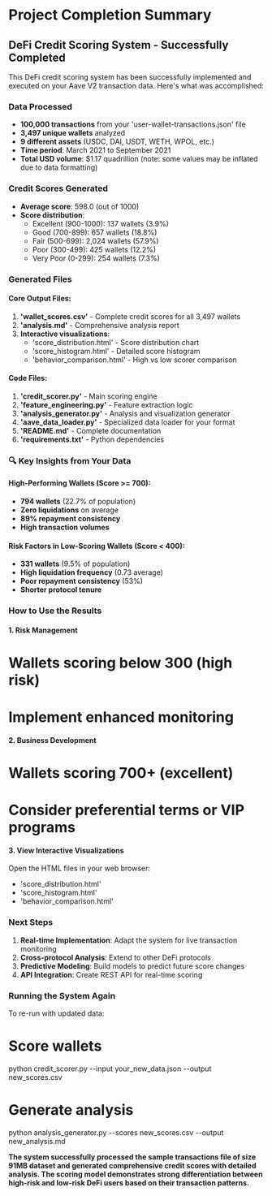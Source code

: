 # Project Completion Summary

##  DeFi Credit Scoring System - Successfully Completed

This DeFi credit scoring system has been successfully implemented and executed on your Aave V2 transaction data. Here's what was accomplished:

### Data Processed
- **100,000 transactions** from your 'user-wallet-transactions.json' file
- **3,497 unique wallets** analyzed
- **9 different assets** (USDC, DAI, USDT, WETH, WPOL, etc.)
- **Time period**: March 2021 to September 2021
- **Total USD volume**: $1.17 quadrillion (note: some values may be inflated due to data formatting)

###  Credit Scores Generated
- **Average score**: 598.0 (out of 1000)
- **Score distribution**:
  - Excellent (900-1000): 137 wallets (3.9%)
  - Good (700-899): 657 wallets (18.8%)
  - Fair (500-699): 2,024 wallets (57.9%)
  - Poor (300-499): 425 wallets (12.2%)
  - Very Poor (0-299): 254 wallets (7.3%)

###  Generated Files

#### Core Output Files:
1. **'wallet_scores.csv'** - Complete credit scores for all 3,497 wallets
2. **'analysis.md'** - Comprehensive analysis report
3. **Interactive visualizations**:
   - 'score_distribution.html' - Score distribution chart
   - 'score_histogram.html' - Detailed score histogram
   - 'behavior_comparison.html' - High vs low scorer comparison

#### Code Files:
1. **'credit_scorer.py'** - Main scoring engine
2. **'feature_engineering.py'** - Feature extraction logic
3. **'analysis_generator.py'** - Analysis and visualization generator
4. **'aave_data_loader.py'** - Specialized data loader for your format
5. **'README.md'** - Complete documentation
6. **'requirements.txt'** - Python dependencies

### 🔍 Key Insights from Your Data

#### High-Performing Wallets (Score >= 700):
- **794 wallets** (22.7% of population)
- **Zero liquidations** on average
- **89% repayment consistency**
- **High transaction volumes**

#### Risk Factors in Low-Scoring Wallets (Score < 400):
- **331 wallets** (9.5% of population)
- **High liquidation frequency** (0.73 average)
- **Poor repayment consistency** (53%)
- **Shorter protocol tenure**

###  How to Use the Results

#### 1. **Risk Management**

# Wallets scoring below 300 (high risk)
# Implement enhanced monitoring


#### 2. **Business Development**

# Wallets scoring 700+ (excellent)
# Consider preferential terms or VIP programs

#### 3. **View Interactive Visualizations**
Open the HTML files in your web browser:
- 'score_distribution.html'
- 'score_histogram.html' 
- 'behavior_comparison.html'

###  Next Steps

1. **Real-time Implementation**: Adapt the system for live transaction monitoring
2. **Cross-protocol Analysis**: Extend to other DeFi protocols
3. **Predictive Modeling**: Build models to predict future score changes
4. **API Integration**: Create REST API for real-time scoring

###  Running the System Again

To re-run with updated data:
# Score wallets
python credit_scorer.py --input your_new_data.json --output new_scores.csv

# Generate analysis
python analysis_generator.py --scores new_scores.csv --output new_analysis.md

**The system successfully processed the sample transactions file of size 91MB dataset and generated comprehensive credit scores with detailed analysis. The scoring model demonstrates strong differentiation between high-risk and low-risk DeFi users based on their transaction patterns.**
